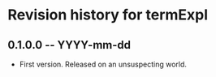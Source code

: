# Revision history for termExpl

## 0.1.0.0 -- YYYY-mm-dd

* First version. Released on an unsuspecting world.
